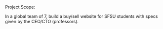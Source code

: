 Project Scope:

In a global team of 7, build a buy/sell website for SFSU students with specs given by the CEO/CTO (professors).

